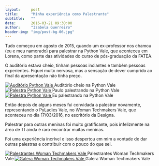 ```yaml
---
layout:     post
title:      "Minha experiência como Palestrante"
subtitle:   ""
date:       2016-03-21 09:30:00
author:     "Izabela Guerreiro"
header-img: "img/post-bg-06.jpg"
---
```


<p>Tudo começou em agosto de 2015, quando um ex-professor nos chamou (eu e meu namorado) para palestrar na Python Vale, que aconteceu em Lorena, como parte das atividades do curso de pós-graduação da FATEA.</p>

<p>O auditório estava cheio, tinham pessoas inciantes e também pessoas experientes. Fiquei muito nervosa, mas a sensação de dever cumprido ao final da apresentação não tinha preço.</p>

<a href="#">
    <img src="{{ site.baseurl }}/img/python-vale-auditorio.jpg" alt="Auditório Python Vale">
</a>
<span class="caption text-muted">Auditório cheio na Python Vale</span>

<a href="#">
    <img src="{{ site.baseurl }}/img/palestra-python-vale.jpg" alt="Palestra Python Vale">
</a>
<span class="caption text-muted">Paulo palestrando na Python Vale</span>

<a href="#">
    <img src="{{ site.baseurl }}/img/python-vale-palestra.jpg" alt="Palestra Python Vale">
</a>
<span class="caption text-muted">Eu palestrando na Python Vale</span>

<p>Então depois de alguns meses fui convidada a palestrar novamente, representando o PyLadies Vale, no Woman Techmakers Vale, que aconteceu no dia 17/03/2016, no escritório da Designa.</p>

<p>Palestrar para outras meninas foi muito gratificante, pois infelizmente na área de TI ainda é raro encontrar muitas meninas.</p>

<p>Foi uma experiência incrível e isso despertou em mim a vontade de dar outras palestras e contribuir com o pouco do que sei.</p>

<a href="#">
    <img src="{{ site.baseurl }}/img/palestrantes-woman-techmakers.jpeg" alt="Palestrantes Woman Techmakers Vale">
</a>
<span class="caption text-muted">Palestrantes Woman Techmakers Vale</span>

<a href="#">
    <img src="{{ site.baseurl }}/img/galera-woman-techmakers.jpeg" alt="Galera Woman Techmakers Vale">
</a>
<span class="caption text-muted">Galera Woman Techmakers Vale</span>